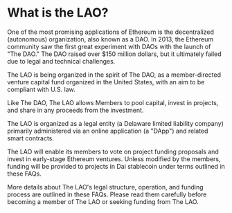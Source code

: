 # What is the LAO?

One of the most promising applications of Ethereum is the decentralized (autonomous) organization, also known as a DAO. In 2013, the Ethereum community saw the first great experiment with DAOs with the launch of "The DAO." The DAO raised over \$150 million dollars, but it ultimately failed due to legal and technical challenges.

The LAO is being organized in the spirit of The DAO, as a member-directed venture capital fund organized in the United States, with an aim to be compliant with U.S. law.

Like The DAO, The LAO allows Members to pool capital, invest in projects, and share in any proceeds from the investment.

The LAO is organized as a legal entity (a Delaware limited liability company) primarily administered via an online application (a "DApp") and related smart contracts.

The LAO will enable its members to vote on project funding proposals and invest in early-stage Ethereum ventures. Unless modified by the members, funding will be provided to projects in Dai stablecoin under terms outlined in these FAQs.

More details about The LAO's legal structure, operation, and funding process are outlined in these FAQs. Please read them carefully before becoming a member of The LAO or seeking funding from The LAO.
